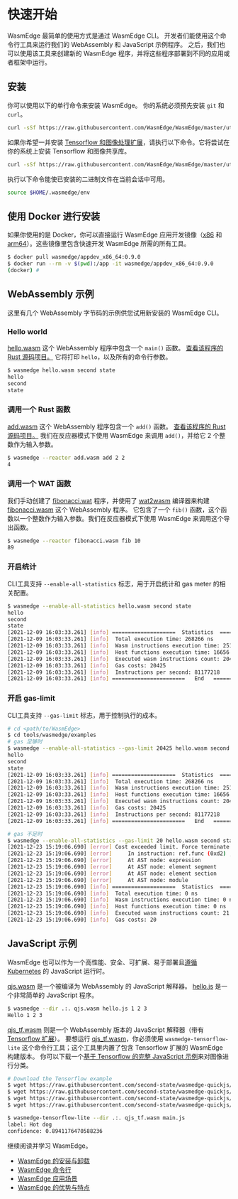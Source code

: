 # 快速开始

WasmEdge 最简单的使用方式是通过 WasmEdge CLI。
开发者们能使用这个命令行工具来运行我们的 WebAssembly 和 JavaScript 示例程序。
之后，我们也可以使用该工具来创建新的 WasmEdge 程序，并将这些程序部署到不同的应用或者框架中运行。

## 安装

你可以使用以下的单行命令来安装 WasmEdge。
你的系统必须预先安装 `git` 和 `curl`。

```bash
curl -sSf https://raw.githubusercontent.com/WasmEdge/WasmEdge/master/utils/install.sh | bash
```

如果你希望一并安装 [Tensorflow 和图像处理扩展](https://www.secondstate.io/articles/wasi-tensorflow/)，请执行以下命令。它将尝试在你的系统上安装 Tensorflow 和图像共享库。

```bash
curl -sSf https://raw.githubusercontent.com/WasmEdge/WasmEdge/master/utils/install.sh | bash -s -- -e all
```

执行以下命令能使已安装的二进制文件在当前会话中可用。

```bash
source $HOME/.wasmedge/env
```

## 使用 Docker 进行安装

如果你使用的是 Docker，你可以直接运行 WasmEdge 应用开发镜像（[x86](https://hub.docker.com/repository/docker/wasmedge/appdev_x86_64) 和 [arm64](https://hub.docker.com/repository/docker/wasmedge/appdev_aarch64)）。这些镜像里包含快速开发 WasmEdge 所需的所有工具。

```bash
$ docker pull wasmedge/appdev_x86_64:0.9.0
$ docker run --rm -v $(pwd):/app -it wasmedge/appdev_x86_64:0.9.0
(docker) #
```

## WebAssembly 示例

这里有几个 WebAssembly 字节码的示例供您试用新安装的 WasmEdge CLI。

### Hello world

[hello.wasm](https://github.com/WasmEdge/WasmEdge/raw/master/tools/wasmedge/examples/hello.wasm) 这个 WebAssembly 程序中包含一个 `main()` 函数。
[查看该程序的 Rust 源码项目。](https://github.com/second-state/wasm-learning/tree/master/cli/hello)
它将打印 `hello`，以及所有的命令行参数。

```bash
$ wasmedge hello.wasm second state
hello
second
state
```

### 调用一个 Rust 函数

[add.wasm](https://github.com/WasmEdge/WasmEdge/raw/master/tools/wasmedge/examples/add.wasm) 这个 WebAssembly 程序包含一个 `add()` 函数。
[查看该程序的 Rust 源码项目。](https://github.com/second-state/wasm-learning/tree/master/cli/add)
我们在反应器模式下使用 WasmEdge 来调用 `add()`，并给它 2 个整数作为输入参数。

```bash
$ wasmedge --reactor add.wasm add 2 2
4
```

### 调用一个 WAT 函数

我们手动创建了 [fibonacci.wat](https://github.com/WasmEdge/WasmEdge/raw/master/tools/wasmedge/examples/fibonacci.wat) 程序，并使用了 [wat2wasm](https://github.com/WebAssembly/wabt) 编译器来构建 [fibonacci.wasm](https://github.com/WasmEdge/WasmEdge/raw/master/tools/wasmedge/examples/fibonacci.wasm) 这个 WebAssembly 程序。
它包含了一个 `fib()` 函数，这个函数以一个整数作为输入参数。我们在反应器模式下使用 WasmEdge 来调用这个导出函数。

```bash
$ wasmedge --reactor fibonacci.wasm fib 10
89
```

### 开启统计

CLI工具支持 `--enable-all-statistics` 标志，用于开启统计和 gas meter 的相关配置。

```bash
$ wasmedge --enable-all-statistics hello.wasm second state
hello
second
state
[2021-12-09 16:03:33.261] [info] ====================  Statistics  ====================
[2021-12-09 16:03:33.261] [info]  Total execution time: 268266 ns
[2021-12-09 16:03:33.261] [info]  Wasm instructions execution time: 251610 ns
[2021-12-09 16:03:33.261] [info]  Host functions execution time: 16656 ns
[2021-12-09 16:03:33.261] [info]  Executed wasm instructions count: 20425
[2021-12-09 16:03:33.261] [info]  Gas costs: 20425
[2021-12-09 16:03:33.261] [info]  Instructions per second: 81177218
[2021-12-09 16:03:33.261] [info] =======================   End   ======================
```

### 开启 gas-limit

CLI工具支持 `--gas-limit` 标志，用于控制执行的成本。

```bash
# cd <path/to/WasmEdge>
$ cd tools/wasmedge/examples
# gas 足够时
$ wasmedge --enable-all-statistics --gas-limit 20425 hello.wasm second state
hello
second
state
[2021-12-09 16:03:33.261] [info] ====================  Statistics  ====================
[2021-12-09 16:03:33.261] [info]  Total execution time: 268266 ns
[2021-12-09 16:03:33.261] [info]  Wasm instructions execution time: 251610 ns
[2021-12-09 16:03:33.261] [info]  Host functions execution time: 16656 ns
[2021-12-09 16:03:33.261] [info]  Executed wasm instructions count: 20425
[2021-12-09 16:03:33.261] [info]  Gas costs: 20425
[2021-12-09 16:03:33.261] [info]  Instructions per second: 81177218
[2021-12-09 16:03:33.261] [info] =======================   End   ======================

# gas 不足时
$ wasmedge --enable-all-statistics --gas-limit 20 hello.wasm second state
[2021-12-23 15:19:06.690] [error] Cost exceeded limit. Force terminate the execution.
[2021-12-23 15:19:06.690] [error]     In instruction: ref.func (0xd2) , Bytecode offset: 0x00000000
[2021-12-23 15:19:06.690] [error]     At AST node: expression
[2021-12-23 15:19:06.690] [error]     At AST node: element segment
[2021-12-23 15:19:06.690] [error]     At AST node: element section
[2021-12-23 15:19:06.690] [error]     At AST node: module
[2021-12-23 15:19:06.690] [info] ====================  Statistics  ====================
[2021-12-23 15:19:06.690] [info]  Total execution time: 0 ns
[2021-12-23 15:19:06.690] [info]  Wasm instructions execution time: 0 ns
[2021-12-23 15:19:06.690] [info]  Host functions execution time: 0 ns
[2021-12-23 15:19:06.690] [info]  Executed wasm instructions count: 21
[2021-12-23 15:19:06.690] [info]  Gas costs: 20
```

## JavaScript 示例

WasmEdge 也可以作为一个高性能、安全、可扩展、易于部署且[遵循 Kubernetes](https://github.com/second-state/wasmedge-containers-examples) 的 JavaScript 运行时。

[qjs.wasm](https://github.com/WasmEdge/WasmEdge/raw/master/tools/wasmedge/examples/js/qjs.wasm) 是一个被编译为 WebAssembly 的 JavaScript 解释器。
[hello.js](https://github.com/WasmEdge/WasmEdge/raw/master/tools/wasmedge/examples/js/hello.js) 是一个非常简单的 JavaScript 程序。

```bash
$ wasmedge --dir .:. qjs.wasm hello.js 1 2 3
Hello 1 2 3
```

[qjs_tf.wasm](https://github.com/WasmEdge/WasmEdge/raw/master/tools/wasmedge/examples/js/qjs_tf.wasm) 则是一个 WebAssembly 版本的 JavaScript 解释器（带有 [Tensorflow 扩展](https://www.secondstate.io/articles/wasi-tensorflow/)）。
要想运行 [qjs_tf.wasm](https://github.com/WasmEdge/WasmEdge/raw/master/tools/wasmedge/examples/js/qjs_tf.wasm)，你必须使用 `wasmedge-tensorflow-lite` 这个命令行工具；这个工具里内置了包含 Tensorflow 扩展的 WasmEdge 构建版本。
你可以下载一个[基于 Tensorflow 的完整 JavaScript 示例](https://github.com/second-state/wasmedge-quickjs/tree/main/example_js/tensorflow_lite_demo)来对图像进行分类。

```bash
# Download the Tensorflow example
$ wget https://raw.githubusercontent.com/second-state/wasmedge-quickjs/main/example_js/tensorflow_lite_demo/aiy_food_V1_labelmap.txt
$ wget https://raw.githubusercontent.com/second-state/wasmedge-quickjs/main/example_js/tensorflow_lite_demo/food.jpg
$ wget https://raw.githubusercontent.com/second-state/wasmedge-quickjs/main/example_js/tensorflow_lite_demo/lite-model_aiy_vision_classifier_food_V1_1.tflite
$ wget https://raw.githubusercontent.com/second-state/wasmedge-quickjs/main/example_js/tensorflow_lite_demo/main.js

$ wasmedge-tensorflow-lite --dir .:. qjs_tf.wasm main.js
label: Hot dog
confidence: 0.8941176470588236
```

继续阅读并学习 WasmEdge。

- [WasmEdge 的安装与卸载](start/install.md)
- [WasmEdge 命令行](start/cli.md)
- [WasmEdge 应用场景](intro/use.md)
- [WasmEdge 的优势与特点](intro/features.md)
